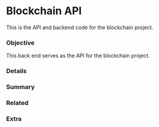 # Blockchain API
This is the API and backend code for the blockchain project.

### Objective
This back end serves as the API for the blockchain project.

### Details

### Summary

### Related

### Extra
